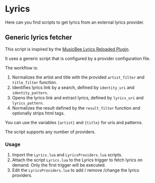 # Lyrics

Here can you find scripts to get lyrics from an external lyrics provider.

## Generic lyrics fetcher

This script is inspired by the [MusicBee Lyrics Reloaded Plugin](https://www.getmusicbee.com/addons/plugins/467/lyrics-reloaded-latest/).

It uses a generic script that is configured by a provider configuration file.

The workflow is:

1. Normalizes the artist and title with the provided `artist_filter` and `title_filter` function.
2. Identifies lyrics link by a search, defined by `identity_uri` and `identity_pattern`.
3. Opens the lyrics link and extract lyrics, defined by `lyrics_uri` and `lyrics_pattern`.
4. Normalizes the result defined by the `result_filter` function and optionally strips html tags.

You can use the variables `{artist}` and `{title}` for uris and patterns.

The script supports any number of providers.

### Usage

1. Import the `Lyrics.lua` and `LyricsProviders.lua` scripts.
2. Attach the script `Lyrics.lua` to the Lyrics trigger to fetch lyrics on demand. Only the first trigger will be executed.
3. Edit the `LyricsProviders.lua` to add / remove /change the lyrics providers.
